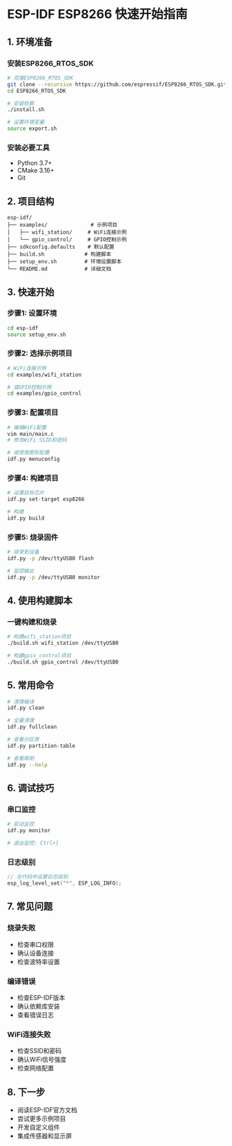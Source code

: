 # ESP-IDF ESP8266 快速开始指南

## 1. 环境准备

### 安装ESP8266_RTOS_SDK
```bash
# 克隆ESP8266_RTOS_SDK
git clone --recursive https://github.com/espressif/ESP8266_RTOS_SDK.git
cd ESP8266_RTOS_SDK

# 安装依赖
./install.sh

# 设置环境变量
source export.sh
```

### 安装必要工具
- Python 3.7+
- CMake 3.16+
- Git

## 2. 项目结构
```
esp-idf/
├── examples/              # 示例项目
│   ├── wifi_station/     # WiFi连接示例
│   └── gpio_control/     # GPIO控制示例
├── sdkconfig.defaults    # 默认配置
├── build.sh             # 构建脚本
├── setup_env.sh         # 环境设置脚本
└── README.md            # 详细文档
```

## 3. 快速开始

### 步骤1: 设置环境
```bash
cd esp-idf
source setup_env.sh
```

### 步骤2: 选择示例项目
```bash
# WiFi连接示例
cd examples/wifi_station

# 或GPIO控制示例
cd examples/gpio_control
```

### 步骤3: 配置项目
```bash
# 编辑WiFi配置
vim main/main.c
# 修改WiFi SSID和密码

# 或使用图形配置
idf.py menuconfig
```

### 步骤4: 构建项目
```bash
# 设置目标芯片
idf.py set-target esp8266

# 构建
idf.py build
```

### 步骤5: 烧录固件
```bash
# 烧录到设备
idf.py -p /dev/ttyUSB0 flash

# 监控输出
idf.py -p /dev/ttyUSB0 monitor
```

## 4. 使用构建脚本

### 一键构建和烧录
```bash
# 构建wifi_station项目
./build.sh wifi_station /dev/ttyUSB0

# 构建gpio_control项目
./build.sh gpio_control /dev/ttyUSB0
```

## 5. 常用命令

```bash
# 清理编译
idf.py clean

# 全量清理
idf.py fullclean

# 查看分区表
idf.py partition-table

# 查看帮助
idf.py --help
```

## 6. 调试技巧

### 串口监控
```bash
# 启动监控
idf.py monitor

# 退出监控: Ctrl+]
```

### 日志级别
```c
// 在代码中设置日志级别
esp_log_level_set("*", ESP_LOG_INFO);
```

## 7. 常见问题

### 烧录失败
- 检查串口权限
- 确认设备连接
- 检查波特率设置

### 编译错误
- 检查ESP-IDF版本
- 确认依赖库安装
- 查看错误日志

### WiFi连接失败
- 检查SSID和密码
- 确认WiFi信号强度
- 检查网络配置

## 8. 下一步

- 阅读ESP-IDF官方文档
- 尝试更多示例项目
- 开发自定义组件
- 集成传感器和显示屏
